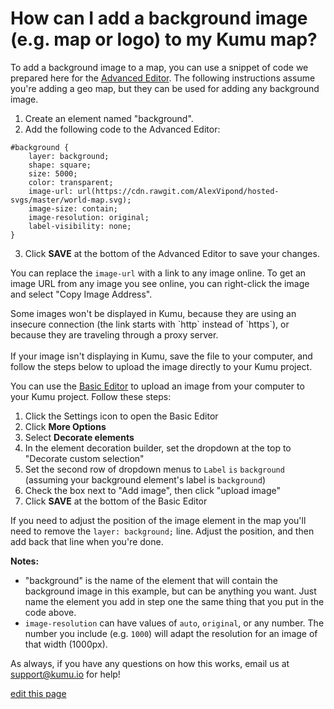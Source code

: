 # How can I add a background image (e.g. map or logo) to my Kumu map?

To add a background image to a map, you can use a snippet of code we prepared here for the [Advanced Editor](/overview/basic-vs-advanced-editor.html#advanced-editor). The following instructions assume you're adding a geo map, but they can be used for adding any background image.

1. Create an element named "background".
2. Add the following code to the Advanced Editor:
```
#background {
    layer: background;
    shape: square;
    size: 5000;
    color: transparent;
    image-url: url(https://cdn.rawgit.com/AlexVipond/hosted-svgs/master/world-map.svg);
    image-size: contain;
    image-resolution: original;
    label-visibility: none;
}
```
3. Click **SAVE** at the bottom of the Advanced Editor to save your changes.

You can replace the `image-url` with a link to any image online. To get an image URL from any image you see online, you can right-click the image and select "Copy Image Address".

<p class="alert alert-warning">
Some images won't be displayed in Kumu, because they are using an insecure connection (the link starts with `http` instead of `https`), or because they are traveling through a proxy server.<br><br>If your image isn't displaying in Kumu, save the file to your computer, and follow the steps below to upload the image directly to your Kumu project.
</p>

You can use the [Basic Editor](/overview/view-editors.md#basic-editor) to upload an image from your computer to your Kumu project. Follow these steps:

1. Click the Settings icon <i class="fa fa-sliders"></i> to open the Basic Editor
1. Click **More Options**
1. Select **Decorate elements**
1. In the element decoration builder, set the dropdown at the top to "Decorate custom selection"
1. Set the second row of dropdown menus to `Label` `is` `background` (assuming your background element's label is `background`)
1. Check the box next to "Add image", then click "upload image"
1. Click **SAVE** at the bottom of the Basic Editor

<p class="alert alert-info">
If you need to adjust the position of the image element in the map you'll need to remove the <code>layer: background;</code> line. Adjust the position, and then add back that line when you're done.
</p>


**Notes:**
* "background" is the name of the element that will contain the background image in this example, but can be anything you want. Just name the element you add in step one the same thing that you put in the code above.
* `image-resolution` can have values of `auto`, `original`, or any number. The number you include (e.g. `1000`) will adapt the resolution for an image of that width (1000px).

As always, if you have any questions on how this works, email us at [support@kumu.io](mailto:support@kumu.io) for help!

<span class="edit-link"><a href="https://github.com/kumu/docs/blob/master/faq/how-to-add-background-image.md" target="_blank"><i class="fa fa-github"></i> edit this page</a></span>
